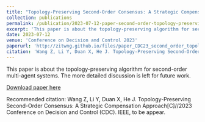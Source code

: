 ```yaml
---
title: "Topology-Preserving Second-Order Consensus: A Strategic Compensation Approach"
collection: publications
permalink: /publication/2023-07-12-paper-second-order-topology-preserving
excerpt: 'This paper is about the topology-preserving algorithm for second-order multi-agent systems.'
date: 2023-07-12
venue: 'Conference on Decision and Control 2023'
paperurl: 'http://zitwng.github.io/files/paper_CDC23_second_order_topology_preserving.pdf'
citation: 'Wang Z, Li Y, Duan X, He J. Topology-Preserving Second-Order Consensus: A Strategic Compensation Approach[C]//2023 Conference on Decision and Control (CDC). IEEE, to be appear.'
---
```

This paper is about the topology-preserving algorithm for second-order multi-agent systems. The more detailed discussion is left for future work.

[Download paper here](http://zitwng.github.io/files/paper_CDC23_second_order_topology_preserving.pdf)

Recommended citation: Wang Z, Li Y, Duan X, He J. Topology-Preserving Second-Order Consensus: A Strategic Compensation Approach[C]//2023 Conference on Decision and Control (CDC). IEEE, to be appear.